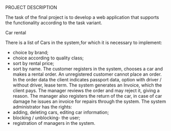 PROJECT DESCRIPTION

The task of the final project is to develop a web application that supports the functionality according to the task
variant.



Car rental 

There is a list of Cars in the system,for which it is necessary to implement:

- choice by brand;
- choice according to quality class;
- sort by rental price;
- sort by name.
  The customer registers in the system, chooses a car and makes a rental order. An
  unregistered customer cannot place an order. In the order data the client indicates passport
  data, option with driver / without driver, lease term. The system generates an Invoice,
  which the client pays.
  The manager reviews the order and may reject it, giving a reason. The manager also
  registers the return of the car, in case of car damage he issues an invoice for repairs through
  the system.
  The system administrator has the rights:
- adding, deleting cars, editing car information;
- blocking / unblocking- the user;
- registration of managers in the system.